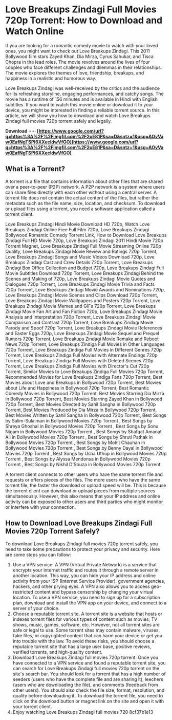 # Love Breakups Zindagi Full Movies 720p Torrent: How to Download and Watch Online
 
If you are looking for a romantic comedy movie to watch with your loved ones, you might want to check out Love Breakups Zindagi. This 2011 Bollywood film stars Zayed Khan, Dia Mirza, Cyrus Sahukar, and Tisca Chopra in the lead roles. The movie revolves around the lives of four couples who face different challenges and dilemmas in their relationships. The movie explores the themes of love, friendship, breakups, and happiness in a realistic and humorous way.
 
Love Breakups Zindagi was well-received by the critics and the audience for its refreshing storyline, engaging performances, and catchy songs. The movie has a runtime of 156 minutes and is available in Hindi with English subtitles. If you want to watch this movie online or download it to your device, you might be interested in finding a reliable torrent source. In this article, we will show you how to download and watch Love Breakups Zindagi full movies 720p torrent safely and legally.
 
**Download ····· [https://www.google.com/url?q=https%3A%2F%2Fimgfil.com%2F2uE81P&sa=D&sntz=1&usg=AOvVaw0EafNgTSPI6XXecldwVfGO](https://www.google.com/url?q=https%3A%2F%2Fimgfil.com%2F2uE81P&sa=D&sntz=1&usg=AOvVaw0EafNgTSPI6XXecldwVfGO)**


 
## What is a Torrent?
 
A torrent is a file that contains information about other files that are shared over a peer-to-peer (P2P) network. A P2P network is a system where users can share files directly with each other without using a central server. A torrent file does not contain the actual content of the files, but rather the metadata such as the file name, size, location, and checksum. To download or upload files using a torrent, you need a software application called a torrent client.
 
Love Breakups Zindagi Hindi Movie Download HD 720p,  Watch Love Breakups Zindagi Online Free Full Film 720p,  Love Breakups Zindagi Bollywood Romantic Comedy Torrent Link,  How to Download Love Breakups Zindagi Full HD Movie 720p,  Love Breakups Zindagi 2011 Hindi Movie 720p Torrent Magnet,  Love Breakups Zindagi Full Movie Streaming Online 720p Quality,  Love Breakups Zindagi Movie Review and Ratings 720p Torrent,  Love Breakups Zindagi Songs and Music Videos Download 720p,  Love Breakups Zindagi Cast and Crew Details 720p Torrent,  Love Breakups Zindagi Box Office Collection and Budget 720p,  Love Breakups Zindagi Full Movie Subtitles Download 720p Torrent,  Love Breakups Zindagi Behind the Scenes and Making of 720p,  Love Breakups Zindagi Movie Quotes and Dialogues 720p Torrent,  Love Breakups Zindagi Movie Trivia and Facts 720p Torrent,  Love Breakups Zindagi Movie Awards and Nominations 720p,  Love Breakups Zindagi Movie Scenes and Clips Download 720p Torrent,  Love Breakups Zindagi Movie Wallpapers and Posters 720p Torrent,  Love Breakups Zindagi Movie Memes and GIFs 720p Torrent,  Love Breakups Zindagi Movie Fan Art and Fan Fiction 720p,  Love Breakups Zindagi Movie Analysis and Interpretation 720p Torrent,  Love Breakups Zindagi Movie Comparison and Contrast 720p Torrent,  Love Breakups Zindagi Movie Parody and Spoof 720p Torrent,  Love Breakups Zindagi Movie References and Easter Eggs 720p,  Love Breakups Zindagi Movie Sequel and Prequel Rumors 720p Torrent,  Love Breakups Zindagi Movie Remake and Reboot News 720p Torrent,  Love Breakups Zindiga Full Movies in Other Languages 720p Torrent,  Love Breakups Zindiga Full Movies in Different Genres 720p Torrent,  Love Breakups Zindiga Full Movies with Alternate Endings 720p Torrent,  Love Breakups Zindiga Full Movies with Deleted Scenes 720p Torrent,  Love Breakups Zindiga Full Movies with Director's Cut 720p Torrent,  Similar Movies to Love Breakups Zindiga Full Movies 720p Torrent,  Recommended Movies for Love Breakups Zindiga Fans 720p Torrent,  Best Movies about Love and Breakups in Bollywood 720p Torrent,  Best Movies about Life and Happiness in Bollywood 720p Torrent,  Best Romantic Comedy Movies in Bollywood 720p Torrent,  Best Movies Starring Dia Mirza in Bollywood 720p Torrent,  Best Movies Starring Zayed Khan in Bollywood 720p Torrent,  Best Movies Directed by Sahil Sangha in Bollywood 720p Torrent,  Best Movies Produced by Dia Mirza in Bollywood 720p Torrent,  Best Movies Written by Sahil Sangha in Bollywood 720p Torrent,  Best Songs by Salim-Sulaiman in Bollywood Movies 720p Torrent ,  Best Songs by Shreya Ghoshal in Bollywood Movies 720p Torrent ,  Best Songs by Sonu Nigam in Bollywood Movies 720p Torrent ,  Best Songs by Shafqat Amanat Ali in Bollywood Movies 720p Torrent ,  Best Songs by Shruti Pathak in Bollywood Movies 720p Torrent ,  Best Songs by Mohit Chauhan in Bollywood Movies 720p Torrent ,  Best Songs by Benny Dayal in Bollywood Movies 720p Torrent ,  Best Songs by Usha Uthup in Bollywood Movies 720p Torrent ,  Best Songs by Alyssa Mendonsa in Bollywood Movies 720p Torrent ,  Best Songs by Nikhil D'Souza in Bollywood Movies 720p Torrent
 
A torrent client connects to other users who have the same torrent file and requests or offers pieces of the files. The more users who have the same torrent file, the faster the download or upload speed will be. This is because the torrent client can download or upload pieces from multiple sources simultaneously. However, this also means that your IP address and online activity can be exposed to other users and third parties who might monitor or interfere with your connection.
 
## How to Download Love Breakups Zindagi Full Movies 720p Torrent Safely?
 
To download Love Breakups Zindagi full movies 720p torrent safely, you need to take some precautions to protect your privacy and security. Here are some steps you can follow:
 
1. Use a VPN service. A VPN (Virtual Private Network) is a service that encrypts your internet traffic and routes it through a remote server in another location. This way, you can hide your IP address and online activity from your ISP (Internet Service Provider), government agencies, hackers, and other prying eyes. A VPN also allows you to access geo-restricted content and bypass censorship by changing your virtual location. To use a VPN service, you need to sign up for a subscription plan, download and install the VPN app on your device, and connect to a server of your choice.
2. Choose a reputable torrent site. A torrent site is a website that hosts or indexes torrent files for various types of content such as movies, TV shows, music, games, software, etc. However, not all torrent sites are safe or legal to use. Some torrent sites may contain malware, viruses, fake files, or copyrighted content that can harm your device or get you into trouble with the law. To avoid these risks, you should choose a reputable torrent site that has a large user base, positive reviews, verified torrents, and high-quality content.
3. Download Love Breakups Zindagi full movies 720p torrent. Once you have connected to a VPN service and found a reputable torrent site, you can search for Love Breakups Zindagi full movies 720p torrent on the site's search bar. You should look for a torrent that has a high number of seeders (users who have the complete file and are sharing it), leechers (users who are downloading the file), and comments (feedback from other users). You should also check the file size, format, resolution, and quality before downloading it. To download the torrent file, you need to click on the download button or magnet link on the site and open it with your torrent client.
4. Enjoy watching Love Breakups Zindagi full movies 720 8cf37b1e13


